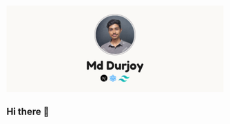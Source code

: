 ![I am GitHub Readme Generator's creator](https://raw.githubusercontent.com/Durjoy96/Durjoy96/refs/heads/main/Md%20Durjoy.png)

## Hi there 👋

<!--
**Durjoy96/Durjoy96** is a ✨ _special_ ✨ repository because its `README.md` (this file) appears on your GitHub profile.

Here are some ideas to get you started:

- 🔭 I’m currently working on ...
- 🌱 I’m currently learning ...
- 👯 I’m looking to collaborate on ...
- 🤔 I’m looking for help with ...
- 💬 Ask me about ...
- 📫 How to reach me: ...
- 😄 Pronouns: ...
- ⚡ Fun fact: ...
-->
